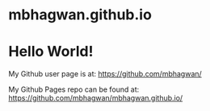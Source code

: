 # mbhagwan.github.io
# Hello World!

My Github user page is at:
https://github.com/mbhagwan/

My Github Pages repo can be found at:
https://github.com/mbhagwan/mbhagwan.github.io/
